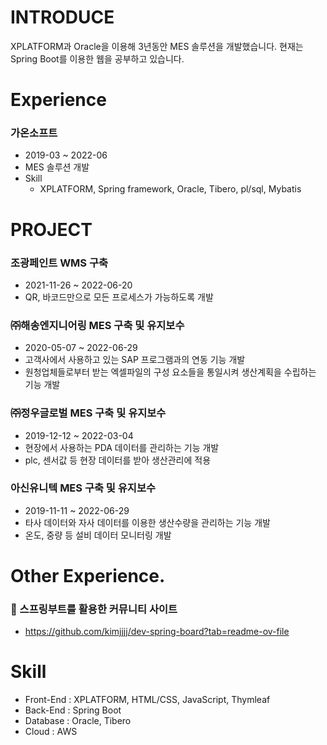 # INTRODUCE
XPLATFORM과 Oracle을 이용해 3년동안 MES 솔루션을 개발했습니다. 현재는 Spring Boot를 이용한 웹을 공부하고 있습니다.

# Experience
### 가온소프트
- 2019-03 ~ 2022-06
- MES 솔루션 개발
- Skill
  - XPLATFORM, Spring framework, Oracle, Tibero, pl/sql, Mybatis

# PROJECT
### 조광페인트 WMS 구축
- 2021-11-26 ~ 2022-06-20
- QR, 바코드만으로 모든 프로세스가 가능하도록 개발

### ㈜해송엔지니어링 MES 구축 및 유지보수
- 2020-05-07 ~ 2022-06-29
- 고객사에서 사용하고 있는 SAP 프로그램과의 연동 기능 개발
- 원청업체들로부터 받는 엑셀파일의 구성 요소들을 통일시켜 생산계획을 수립하는 기능 개발

### ㈜정우글로벌 MES 구축 및 유지보수
- 2019-12-12 ~ 2022-03-04
- 현장에서 사용하는 PDA 데이터를 관리하는 기능 개발
- plc, 센서값 등 현장 데이터를 받아 생산관리에 적용

### 아신유니텍 MES 구축 및 유지보수
- 2019-11-11 ~ 2022-06-29
- 타사 데이터와 자사 데이터를 이용한 생산수량을 관리하는 기능 개발
- 온도, 중량 등 설비 데이터 모니터링 개발

# Other Experience.
### 📃 스프링부트를 활용한 커뮤니티 사이트
- https://github.com/kimjjjj/dev-spring-board?tab=readme-ov-file

# Skill
- Front-End : XPLATFORM, HTML/CSS, JavaScript, Thymleaf
- Back-End : Spring Boot
- Database : Oracle, Tibero
- Cloud : AWS
